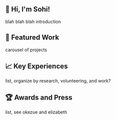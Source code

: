 ## 👋 Hi, I'm Sohi!

blah blah blah introduction

## 🔧 Featured Work

carousel of projects

## 📈 Key Experiences

list, organize by research, volunteering, and work?

## 🏆 Awards and Press

list, see okezue and elizabeth
